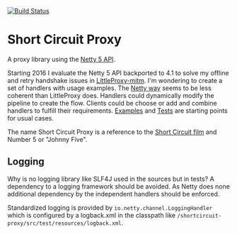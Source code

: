 [![Build Status](https://travis-ci.org/ganskef/shortcircuit-proxy.png?branch=master)](https://travis-ci.org/ganskef/shortcircuit-proxy)

# Short Circuit Proxy
A proxy library using the [Netty 5 API](http://netty.io/4.1/xref/). 

Starting 2016 I evaluate the Netty 5 API backported to 4.1 to solve my offline and retry handshake issues in [LittleProxy-mitm](https://github.com/ganskef/LittleProxy-mitm). I'm wondering to create a set of handlers with usage examples. The [Netty way](http://netty.io/4.1/api/io/netty/channel/ChannelPipeline.html) seems to be less coherent than LittleProxy does. Handlers could dynamically modify the pipeline to create the flow. Clients could be choose or add and combine handlers to fulfill their requirements. [Examples](https://github.com/ganskef/shortcircuit-proxy/tree/master/src/main/java/de/ganskef/shortcircuit/proxy/examples) and [Tests](https://github.com/ganskef/shortcircuit-proxy/tree/master/src/test/java/de/ganskef/shortcircuit) are starting points for usual cases.

The name Short Circuit Proxy is a reference to the [Short Circuit film](https://en.wikipedia.org/wiki/Short_Circuit_%281986_film%29) and Number 5 or "Johnny Five".


## Logging

Why is no logging library like SLF4J used in the sources but in tests? A 
dependency to a logging framework should be avoided. As Netty does none 
additional dependency by the independent handlers should be enforced. 

Standardized logging is provided by `io.netty.channel.LoggingHandler` which is 
configured by a logback.xml in the classpath like 
`/shortcircuit-proxy/src/test/resources/logback.xml`.